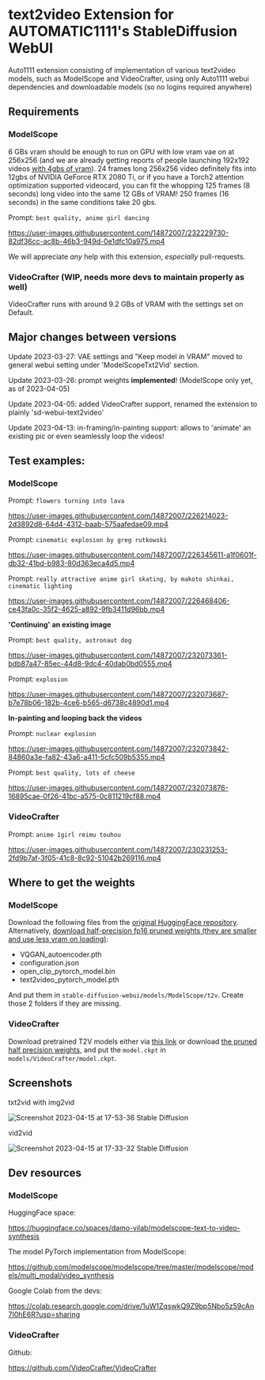 # text2video Extension for AUTOMATIC1111's StableDiffusion WebUI

Auto1111 extension consisting of implementation of various text2video models, such as ModelScope and VideoCrafter, using only Auto1111 webui dependencies and downloadable models (so no logins required anywhere)

## Requirements

### ModelScope

6 GBs vram should be enough to run on GPU with low vram vae on at 256x256 (and we are already getting reports of people launching 192x192 videos [with 4gbs of vram](https://github.com/deforum-art/sd-webui-modelscope-text2video/discussions/27)). 24 frames long 256x256 video definitely fits into 12gbs of NVIDIA GeForce RTX 2080 Ti, or if you have a Torch2 attention optimization supported videocard, you can fit the whopping 125 frames (8 seconds) long video into the same 12 GBs of VRAM! 250 frames (16 seconds) in the same conditions take 20 gbs.

Prompt: `best quality, anime girl dancing`

https://user-images.githubusercontent.com/14872007/232229730-82df36cc-ac8b-46b3-949d-0e1dfc10a975.mp4


We will appreciate *any* help with this extension, *especially* pull-requests.

### VideoCrafter (WIP, needs more devs to maintain properly as well)

VideoCrafter runs with around 9.2 GBs of VRAM with the settings set on Default.

## Major changes between versions

Update 2023-03-27: VAE settings and "Keep model in VRAM" moved to general webui setting under 'ModelScopeTxt2Vid' section. 

Update 2023-03-26: prompt weights **implemented**! (ModelScope only yet, as of 2023-04-05)

Update 2023-04-05: added VideoCrafter support, renamed the extension to plainly 'sd-webui-text2video'

Update 2023-04-13: in-framing/in-painting support: allows to 'animate' an existing pic or even seamlessly loop the videos! 

## Test examples:

### ModelScope

Prompt: `flowers turning into lava`

https://user-images.githubusercontent.com/14872007/226214023-2d3892d8-64d4-4312-baab-575aafedae09.mp4

Prompt: `cinematic explosion by greg rutkowski`

https://user-images.githubusercontent.com/14872007/226345611-a1f0601f-db32-41bd-b983-80d363eca4d5.mp4

Prompt: `really attractive anime girl skating, by makoto shinkai, cinematic lighting`

https://user-images.githubusercontent.com/14872007/226468406-ce43fa0c-35f2-4625-a892-9fb3411d96bb.mp4

**'Continuing' an existing image**

Prompt: `best quality, astronaut dog`

https://user-images.githubusercontent.com/14872007/232073361-bdb87a47-85ec-44d8-9dc4-40dab0bd0555.mp4

Prompt: `explosion`

https://user-images.githubusercontent.com/14872007/232073687-b7e78b06-182b-4ce6-b565-d6738c4890d1.mp4

**In-painting and looping back the videos**

Prompt: `nuclear explosion`

https://user-images.githubusercontent.com/14872007/232073842-84860a3e-fa82-43a6-a411-5cfc509b5355.mp4

Prompt: `best quality, lots of cheese`

https://user-images.githubusercontent.com/14872007/232073876-16895cae-0f26-41bc-a575-0c811219cf88.mp4

### VideoCrafter

Prompt: `anime 1girl reimu touhou`

https://user-images.githubusercontent.com/14872007/230231253-2fd9b7af-3f05-41c8-8c92-51042b269116.mp4

## Where to get the weights

### ModelScope

Download the following files from the [original HuggingFace repository](https://huggingface.co/damo-vilab/modelscope-damo-text-to-video-synthesis/tree/main). Alternatively, [download half-precision fp16 pruned weights (they are smaller and use less vram on loading)](https://huggingface.co/kabachuha/modelscope-damo-text2video-pruned-weights/tree/main):
- VQGAN_autoencoder.pth
- configuration.json
- open_clip_pytorch_model.bin
- text2video_pytorch_model.pth

And put them in `stable-diffusion-webui/models/ModelScope/t2v`. Create those 2 folders if they are missing. 

### VideoCrafter

Download pretrained T2V models either via [this link](https://drive.google.com/file/d/13ZZTXyAKM3x0tObRQOQWdtnrI2ARWYf_/view?usp=share_link) or download [the pruned half precision weights](https://huggingface.co/kabachuha/videocrafter-pruned-weights/tree/main), and put the `model.ckpt` in `models/VideoCrafter/model.ckpt`.

## Screenshots

txt2vid with img2vid

![Screenshot 2023-04-15 at 17-53-36 Stable Diffusion](https://user-images.githubusercontent.com/14872007/232232319-c3a443ee-1a8a-4504-a114-d9da2ae916c2.png)

vid2vid

![Screenshot 2023-04-15 at 17-33-32 Stable Diffusion](https://user-images.githubusercontent.com/14872007/232232338-a2aa4b78-35d0-4c9b-850b-15edc90c0c9f.png)

## Dev resources

### ModelScope

HuggingFace space:

https://huggingface.co/spaces/damo-vilab/modelscope-text-to-video-synthesis

The model PyTorch implementation from ModelScope:

https://github.com/modelscope/modelscope/tree/master/modelscope/models/multi_modal/video_synthesis

Google Colab from the devs:

https://colab.research.google.com/drive/1uW1ZqswkQ9Z9bp5Nbo5z59cAn7I0hE6R?usp=sharing

### VideoCrafter

Github:

https://github.com/VideoCrafter/VideoCrafter
